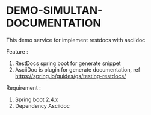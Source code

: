 # DEMO-SIMULTAN-DOCUMENTATION

This demo service for implement restdocs with asciidoc

Feature :
1. RestDocs spring boot for generate snippet
2. AsciiDoc is plugin for generate documentation, ref https://spring.io/guides/gs/testing-restdocs/

Requirement :
1. Spring boot 2.4.x
2. Dependency Asciidoc